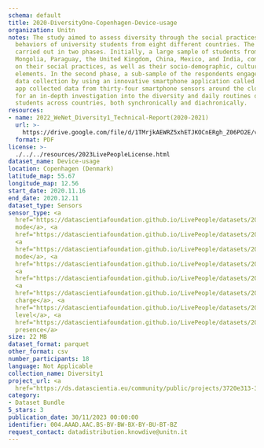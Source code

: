 ```yaml
---
schema: default
title: 2020-DiversityOne-Copenhagen-Device-usage
organization: Unitn
notes: The study aimed to assess diversity through the social practices and daily
  behaviors of university students from eight different countries. The research was
  carried out in two phases. Initially, a large sample of students from Denmark, Italy,
  Mongolia, Paraguay, the United Kingdom, China, Mexico, and India, completed a survey
  on their social practices, as well as their socio-demographic, cultural, and psychological
  elements. In the second phase, a sub-sample of the respondents engaged in a four-week
  data collection by using an innovative smartphone application called iLog. This
  app collected data from thirty-four smartphone sensors around the clock, allowing
  for an in-depth investigation into the diversity and daily routines of university
  students across countries, both synchronically and diachronically.
resources:
- name: 2022_WeNet_Diversity1_Technical-Report(2020-2021)
  url: >-
    https://drive.google.com/file/d/1TMrjkAEWRZ5xhETJKOCnERgh_Z06PO2E/view?usp=drive_link
  format: PDF
license: >-
  ./../../resources/2023LivePeopleLicense.html
dataset_name: Device-usage
location: Copenhagen (Denmark)
latitude_map: 55.67
longitude_map: 12.56
start_date: 2020.11.16
end_date: 2020.12.11
dataset_type: Sensors
sensor_type: <a 
  href="https://datascientiafoundation.github.io/LivePeople/datasets/2020-DV1-Copenhagen-Airplane%20Mode%20Event/">airplane
  mode</a>, <a 
  href="https://datascientiafoundation.github.io/LivePeople/datasets/2020-DV1-Copenhagen-Doze%20Event/">doze</a>,
  <a 
  href="https://datascientiafoundation.github.io/LivePeople/datasets/2020-DV1-Copenhagen-Ring%20Mode%20Event/">ring
  mode</a>, <a 
  href="https://datascientiafoundation.github.io/LivePeople/datasets/2020-DV1-Copenhagen-Screen%20Event/">screen</a>,
  <a 
  href="https://datascientiafoundation.github.io/LivePeople/datasets/2020-DV1-Copenhagen-Touch%20Event/">touch</a>,
  <a 
  href="https://datascientiafoundation.github.io/LivePeople/datasets/2020-DV1-Copenhagen-Batterycharge%20Event/">battery
  charge</a>, <a 
  href="https://datascientiafoundation.github.io/LivePeople/datasets/2020-DV1-Copenhagen-Battery%20Monitoring%20Log/">battery
  level</a>, <a 
  href="https://datascientiafoundation.github.io/LivePeople/datasets/2020-DV1-Copenhagen-User%20Presence%20Event/">user
  presence</a>
size: 22 MB
dataset_format: parquet
other_format: csv
number_participants: 18
language: Not Applicable
collection_name: Diversity1
project_url: <a 
  href="https://ds.datascientia.eu/community/public/projects/3720e313-356e-4b7c-830e-be5cc7dbb3b5">https://ds.datascientia.eu/community/public/projects/3720e313-356e-4b7c-830e-be5cc7dbb3b5</a>
category:
- Dataset Bundle
5_stars: 3
publication_date: 30/11/2023 00:00:00
identifier: 004.AAAD.AAC.BS-BV-BW-BX-BY-BU-BT-BZ
request_contact: datadistribution.knowdive@unitn.it
---
```

